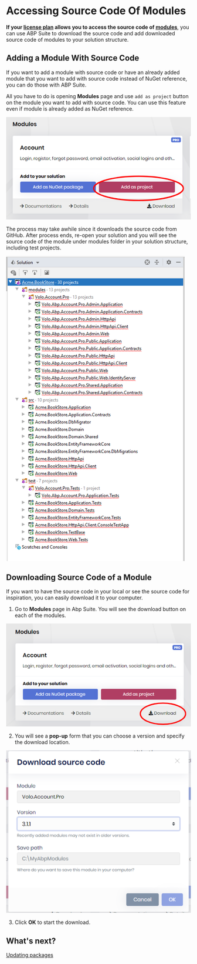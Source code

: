 # Accessing Source Code Of Modules

**If your [license plan](https://commercial.abp.io/pricing) allows you to access the source code of [modules](https://commercial.abp.io/modules)**, you can use ABP Suite to download the source code and add downloaded source code of modules to your solution structure.

## Adding a Module With Source Code

If you want to add a module with source code or have an already added module that you want to add with source code instead of NuGet reference, you can do those with ABP Suite. 

All you have to do is opening **Modules** page and use `add as project` button on the module you want to add with source code. You can use this feature even if module is already added as NuGet reference.

![suite-add-project-button](../images/suite-add-project-button.png)

The process may take awhile since it  downloads the source code from GitHub. After process ends, re-open your solution and you will see the source code of the module under modules folder in your solution structure, including test projects.

![suite-source-code-added](../images/suite-source-code-added.png)


## Downloading Source Code of a Module

If you want to have the source code in your local or see the source code for inspiration, you can easily download it to your computer.

1) Go to **Modules** page in Abp Suite. You will see the download button on each of the modules.

![suite-source-code-download-button](../images/suite-source-code-download-button.png)

2) You will see a **pop-up** form that you can choose a version and specify the download location.

![suite-source-code-download-popup](../images/suite-source-code-download-popup.png)

3) Click **OK** to start the download.

## What's next?

[Updating packages](updating-packages.md)